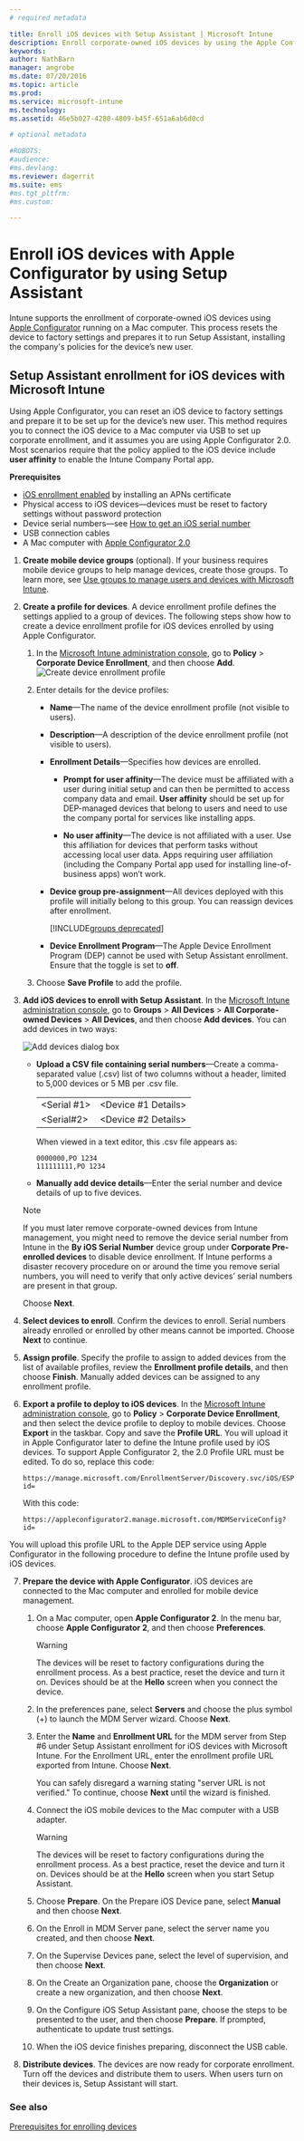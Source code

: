 ```yaml
---
# required metadata

title: Enroll iOS devices with Setup Assistant | Microsoft Intune
description: Enroll corporate-owned iOS devices by using the Apple Configurator tool to reset the device to factory settings and prepare it to run Setup Assistant.
keywords:
author: NathBarn
manager: angrobe
ms.date: 07/20/2016
ms.topic: article
ms.prod:
ms.service: microsoft-intune
ms.technology:
ms.assetid: 46e5b027-4280-4809-b45f-651a6ab6d0cd

# optional metadata

#ROBOTS:
#audience:
#ms.devlang:
ms.reviewer: dagerrit
ms.suite: ems
#ms.tgt_pltfrm:
#ms.custom:

---
```


# Enroll iOS devices with Apple Configurator by using Setup Assistant
Intune supports the enrollment of corporate-owned iOS devices using [Apple Configurator](http://go.microsoft.com/fwlink/?LinkId=518017) running on a Mac computer. This process resets the device to factory settings and prepares it to run Setup Assistant, installing the company's policies for the device’s new user.

## Setup Assistant enrollment for iOS devices with Microsoft Intune
Using Apple Configurator, you can reset an iOS device to factory settings and prepare it to be set up for the device’s new user. This method requires you to connect the iOS device to a Mac computer via USB to set up corporate enrollment, and it assumes you are using Apple Configurator 2.0. Most scenarios require that the policy applied to the iOS device include **user affinity** to enable the Intune Company Portal app.

**Prerequisites**
* [iOS enrollment enabled](set-up-ios-and-mac-management-with-microsoft-intune.md) by installing an APNs certificate
* Physical access to iOS devices&mdash;devices must be reset to factory settings without password protection
* Device serial numbers&mdash;see [How to get an iOS serial number](https://support.apple.com/en-us/HT204308)
* USB connection cables
* A Mac computer with [Apple Configurator 2.0](https://itunes.apple.com/us/app/apple-configurator-2/id1037126344?mt=12)


1.  **Create mobile device groups** (optional).
    If your business requires mobile device groups to help manage devices, create those groups. To learn more, see [Use groups to manage users and devices with Microsoft Intune](use-groups-to-manage-users-and-devices-with-microsoft-intune.md).

2.  **Create a profile for devices**.
    A device enrollment profile defines the settings applied to a group of devices. The following steps show how to create a device enrollment profile for iOS devices enrolled by using Apple Configurator.

    1.  In the [Microsoft Intune administration console](http://manage.microsoft.com), go to **Policy** &gt; **Corporate Device Enrollment**, and then choose **Add**.
    ![Create device enrollment profile](../media/pol-sa-corp-enroll.png)

    2.  Enter details for the device profiles:

        -   **Name**&mdash;The name of the device enrollment profile (not visible to users).

        -   **Description**&mdash;A description of the device enrollment profile (not visible to users).

        -   **Enrollment Details**&mdash;Specifies how devices are enrolled.

            -   **Prompt for user affinity**&mdash;The device must be affiliated with a user during initial setup and can then be permitted to access company data and email. **User affinity** should be set up for DEP-managed devices that belong to users and need to use the company portal for services like installing apps.

            -   **No user affinity**&mdash;The device is not affiliated with a user. Use this affiliation for devices that perform tasks without accessing local user data. Apps requiring user affiliation (including the Company Portal app used for installing line-of-business apps) won’t work.

        -   **Device group pre-assignment**&mdash;All devices deployed with this profile will initially belong to this group. You can reassign devices after enrollment.

            [!INCLUDE[groups deprecated](../includes/group-deprecation.md)]

        -  **Device Enrollment Program**&mdash;The Apple Device Enrollment Program (DEP) cannot be used with Setup Assistant enrollment. Ensure that the toggle is set to **off**.

    3.  Choose **Save Profile** to add the profile.

3.  **Add iOS devices to enroll with Setup Assistant**.
    In the [Microsoft Intune administration console](http://manage.microsoft.com), go to **Groups** &gt; **All Devices** &gt; **All Corporate-owned Devices** &gt; **All Devices**, and then choose **Add devices**. You can add devices in two ways:

    ![Add devices dialog box](../media/pol-SA-enroll-iOS-SetupAssistant.png)

    -   **Upload a CSV file containing serial numbers**&mdash;Create a comma-separated value (.csv) list of two columns without a header, limited to 5,000 devices or 5 MB per .csv file.

        |||
        |-|-|
        |&lt;Serial #1&gt;|&lt;Device #1 Details&gt;|
        |&lt;Serial#2&gt;|&lt;Device #2 Details&gt;|
        When viewed in a text editor, this .csv file appears as:

        ```
        0000000,PO 1234
        111111111,PO 1234
        ```

    -   **Manually add device details**&mdash;Enter the serial number and device details of up to five devices.

    > [!NOTE]
    > If you must later remove corporate-owned devices from Intune management, you might need to remove the device serial number from Intune in the **By iOS Serial Number** device group under **Corporate Pre-enrolled devices** to disable device enrollment. If Intune performs a disaster recovery procedure on or around the time you remove serial numbers, you will need to verify that only active devices’ serial numbers are present in that group.

    Choose **Next**.

4.  **Select devices to enroll**.
    Confirm the devices to enroll. Serial numbers already enrolled or enrolled by other means cannot be imported. Choose **Next** to continue.

5.  **Assign profile**.
    Specify the profile to assign to added devices from the list of available profiles, review the **Enrollment profile details**, and then choose **Finish**. Manually added devices can be assigned to any enrollment profile.

6.  **Export a profile to deploy to iOS devices**.
    In the [Microsoft Intune administration console](http://manage.microsoft.com), go to **Policy** &gt; **Corporate Device Enrollment**, and then select the device profile to deploy to mobile devices. Choose **Export** in the taskbar. Copy and save the **Profile URL**. You will upload it in Apple Configurator later to define the Intune profile used by iOS devices.
    To support Apple Configurator 2, the 2.0 Profile URL must be edited. To do so, replace this code:
    ```
    https://manage.microsoft.com/EnrollmentServer/Discovery.svc/iOS/ESProxy?id=
    ```
    With this code:

    ```
    https://appleconfigurator2.manage.microsoft.com/MDMServiceConfig?id=
    ```

   You will upload this profile URL to the Apple DEP service using Apple Configurator in the following procedure to define the Intune profile used by iOS devices.



7.  **Prepare the device with Apple Configurator**.
    iOS devices are connected to the Mac computer and enrolled for mobile device management.

    1.  On a Mac computer, open **Apple Configurator 2**. In the menu bar, choose **Apple Configurator 2**, and then choose **Preferences**.

         > [!WARNING]
         > The devices will be reset to factory configurations during the enrollment process. As a best practice, reset the device and turn it on. Devices should be at the **Hello** screen when you connect the device.

    2. In the preferences pane, select **Servers** and choose the plus symbol (+) to launch the MDM Server wizard. Choose **Next**.

    3. Enter the **Name** and **Enrollment URL** for the MDM server from Step #6 under Setup Assistant enrollment for iOS devices with Microsoft Intune. For the Enrollment URL, enter the enrollment profile URL exported from Intune. Choose **Next**.  

       You can safely disregard a warning stating "server URL is not verified." To continue, choose **Next** until the wizard is finished.

    4.  Connect the iOS mobile devices to the Mac computer with a USB adapter.

        > [!WARNING]
        > The devices will be reset to factory configurations during the enrollment process. As a best practice, reset the device and turn it on. Devices should be at the **Hello** screen when you start Setup Assistant.

    5.  Choose **Prepare**. On the Prepare iOS Device pane, select **Manual** and then choose **Next**.

    6. On the Enroll in MDM Server pane, select the server name you created, and then choose **Next**.

    7. On the Supervise Devices pane, select the level of supervision, and then choose **Next**.

    8. On the Create an Organization pane, choose the **Organization** or create a new organization, and then choose **Next**.

    9. On the Configure iOS Setup Assistant pane, choose the steps to be presented to the user, and then choose **Prepare**. If prompted, authenticate to update trust settings.  

    10. When the iOS device finishes preparing, disconnect the USB cable.  

8.  **Distribute devices**.
    The devices are now ready for corporate enrollment. Turn off the devices and distribute them to users. When users turn on their devices is, Setup Assistant will start.



### See also
[Prerequisites for enrolling devices](prerequisites-for-enrollment.md)
